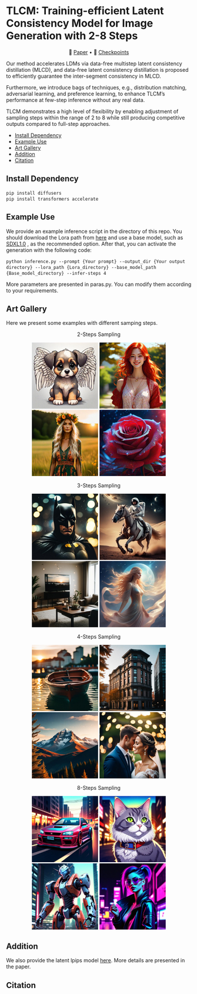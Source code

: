 # TLCM: Training-efficient Latent Consistency Model for Image Generation with 2-8 Steps

<p align="center">
   📃 <a href="https://arxiv.org/abs/2406.05768" target="_blank">Paper</a> • 🤗 <a href="https://huggingface.co/AIGCer-OPPO/TLCM" target="_blank">Checkpoints</a> 
</p>

<!-- **TLCM: Training-efficient Latent Consistency Model for Image Generation with 2-8 Steps** -->

Our method accelerates LDMs via data-free multistep latent consistency distillation (MLCD), and data-free latent consistency distillation is proposed to efficiently guarantee the inter-segment consistency in MLCD. 

Furthermore, we introduce bags of techniques, e.g., distribution matching, adversarial learning, and preference learning, to enhance TLCM’s performance at few-step inference without any real data.

TLCM demonstrates a high level of flexibility by enabling adjustment of sampling steps within the range of 2 to 8 while still producing competitive outputs compared
to full-step approaches.

- [Install Dependency](#install-dependency)
- [Example Use](#example-use)
- [Art Gallery](#art-gallery)
- [Addition](#addition)
- [Citation](#citation)

## Install Dependency

```
pip install diffusers 
pip install transformers accelerate
```

## Example Use

We provide an example inference script in the directory of this repo. 
You should download the Lora path from [here]() and use a base model, such as [SDXL1.0](https://huggingface.co/stabilityai/stable-diffusion-xl-base-1.0) , as the recommended option.
After that, you can activate the generation with the following code:
```
python inference.py --prompt {Your prompt} --output_dir {Your output directory} --lora_path {Lora_directory} --base_model_path {Base_model_directory} --infer-steps 4
```
More parameters are presented in paras.py. You can modify them according to your requirements.

## Art Gallery

Here we present some examples with different samping steps.
<div align="center">
    <p>2-Steps Sampling</p>
</div>
<p align="center">
    <img src="assets/2s/dog.jpg" alt="图片1" width="180" />
    <img src="assets/2s/girl1.jpg" alt="图片2" width="180" />
    <img src="assets/2s/girl2.jpg" alt="图片3" width="180" />
    <img src="assets/2s/rose.jpg" alt="图片4" width="180" />
</p>
<div align="center">
    <p>3-Steps Sampling</p>
</div>
<p align="center">
    <img src="assets/3s/batman.jpg" alt="图片1" width="180" />
    <img src="assets/3s/horse.jpg" alt="图片2" width="180" />
    <img src="assets/3s/living room.jpg" alt="图片3" width="180" />
    <img src="assets/3s/woman.jpg" alt="图片4" width="180" />
</p>
<div align="center">
    <p>4-Steps Sampling</p>
</div>
<p align="center">
    <img src="assets/4s/boat.jpg" alt="图片1" width="180" />
    <img src="assets/4s/building.jpg" alt="图片2" width="180" />
    <img src="assets/4s/mountain.jpg" alt="图片3" width="180" />
    <img src="assets/4s/wedding.jpg" alt="图片4" width="180" />
</p>
<div align="center">
    <p>8-Steps Sampling</p>
</div>
<p align="center">
    <img src="assets/8s/car.jpg" alt="图片1" width="180" />
    <img src="assets/8s/cat.jpg" alt="图片2" width="180" />
    <img src="assets/8s/robot.jpg" alt="图片3" width="180" />
    <img src="assets/8s/woman.jpg" alt="图片4" width="180" />
</p>


## Addition

We also provide the latent lpips model [here](https://huggingface.co/AIGCer-OPPO/TLCM). 
More details are presented in the paper.

## Citation

```

```